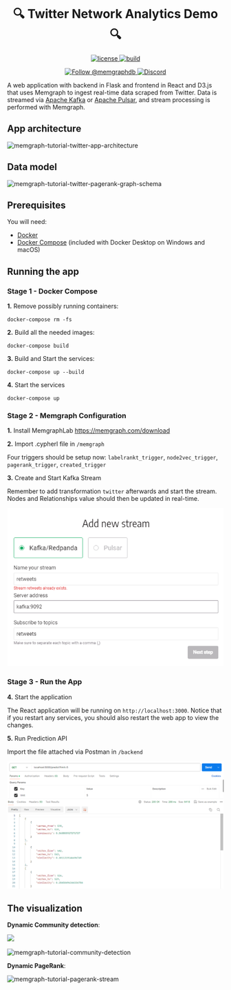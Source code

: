 <h1 align="center">
 🔍 Twitter Network Analytics Demo 🔍
</h1>

<p align="center">
  <a href="https://github.com/g-despot/twitter-network-analysis/blob/main/LICENSE">
    <img src="https://img.shields.io/github/license/g-despot/twitter-network-analysis" alt="license" title="license"/>
  </a>
  <a href="https://github.com/g-despot/twitter-network-analysis">
    <img src="https://img.shields.io/badge/PRs-welcome-brightgreen.svg" alt="build" title="build"/>
  </a>
</p>

<p align="center">
  <a href="https://twitter.com/intent/follow?screen_name=memgraphdb">
    <img src="https://img.shields.io/badge/Twitter-1DA1F2?style=for-the-badge&logo=twitter&logoColor=white" alt="Follow @memgraphdb"/>
  </a>
  <a href="https://memgr.ph/join-discord">
    <img src="https://img.shields.io/badge/Discord-7289DA?style=for-the-badge&logo=discord&logoColor=white" alt="Discord"/>
  </a>
</p>

A web application with backend in Flask and frontend in React and D3.js that
uses Memgraph to ingest real-time data scraped from Twitter. Data is streamed
via [Apache Kafka](https://kafka.apache.org/) or [Apache
Pulsar](https://pulsar.apache.org/), and stream processing is performed with
Memgraph.

## App architecture

<p align="left">
  <img width="600px" src="https://raw.githubusercontent.com/memgraph/twitter-network-analysis/main/img/stream-processing-arc-01-01.png" alt="memgraph-tutorial-twitter-app-architecture">
</p>

## Data model

<p align="left">
  <img width="300px" src="https://raw.githubusercontent.com/memgraph/twitter-network-analysis/main/img/twitter-dataset-01.png" alt="memgraph-tutorial-twitter-pagerank-graph-schema">
</p>

## Prerequisites

You will need:

- [Docker](https://docs.docker.com/get-docker/)
- [Docker Compose](https://docs.docker.com/compose/install/) (included with
  Docker Desktop on Windows and macOS)

## Running the app

### Stage 1 - Docker Compose

**1.** Remove possibly running containers:

```
docker-compose rm -fs
```

**2.** Build all the needed images:

```
docker-compose build
```

**3.** Build and Start the services:

```
docker-compose up --build
```

**4.** Start the services

```
docker-compose up
```

### Stage 2 - Memgraph Configuration

**1.** Install MemgraphLab
https://memgraph.com/download

**2.** Import .cypherl file in `/memgraph`

Four triggers should be setup now: `labelrankt_trigger`, `node2vec_trigger`, `pagerank_trigger`, `created_trigger`

**3.** Create and Start Kafka Stream

Remember to add transformation `twitter` afterwards and start the stream. Nodes and Relationships value should then be updated in real-time.

![alt text](img/image.png)

### Stage 3 - Run the App

**4.** Start the application

The React application will be running on `http://localhost:3000`. Notice that if you restart any services, you should also restart the web app to view the changes.

**5.** Run Prediction API

Import the file attached via Postman in `/backend`

![alt text](img/api.png)

## The visualization

**Dynamic Community detection**:

<p align="left">
  <img width="300px" src="https://public-assets.memgraph.com/twitter-analysis-with-dynamic-pagerank/memgraph-tutorial-twitter-pagerank-graph-schema.png">
</p>

![memgraph-tutorial-community-detection](https://raw.githubusercontent.com/memgraph/twitter-network-analysis/main/img/memgraph-tutorial-community-detection-stream.gif)

**Dynamic PageRank**:

![memgraph-tutorial-pagerank-stream](https://raw.githubusercontent.com/memgraph/twitter-network-analysis/main/img/memgraph-tutorial-pagerank-stream.gif)
